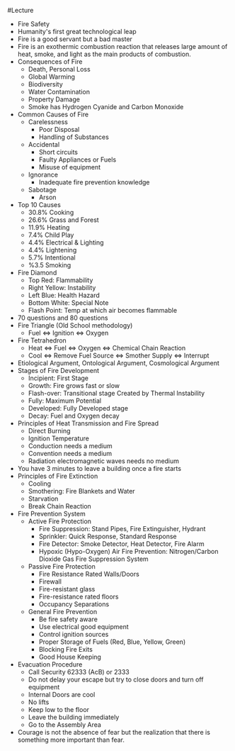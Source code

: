 #Lecture 
- Fire Safety
- Humanity's first great technological leap
- Fire is a good servant but a bad master
- Fire is an exothermic combustion reaction that releases large amount of heat, smoke, and light as the main products of combustion.
- Consequences of Fire
	- Death, Personal Loss
	- Global Warming
	- Biodiversity
	- Water Contamination
	- Property Damage
	- Smoke has Hydrogen Cyanide and Carbon Monoxide
- Common Causes of Fire
	- Carelessness
		- Poor Disposal
		- Handling of Substances
	- Accidental
		- Short circuits
		- Faulty Appliances or Fuels
		- Misuse of equipment
	- Ignorance
		- Inadequate fire prevention knowledge
	- Sabotage
		- Arson
- Top 10 Causes
	- 30.8% Cooking
	- 26.6% Grass and Forest
	- 11.9% Heating
	- 7.4% Child Play
	- 4.4% Electrical & Lighting
	- 4.4% Lightening
	- 5.7% Intentional
	- %3.5 Smoking
- Fire Diamond
	- Top Red: Flammability
	- Right Yellow: Instability
	- Left Blue: Health Hazard
	- Bottom White: Special Note
	- Flash Point: Temp at which air becomes flammable
- 70 questions and 80 questions 
- Fire Triangle (Old School methodology)
	- Fuel $\Leftrightarrow$ Ignition $\Leftrightarrow$ Oxygen
- Fire Tetrahedron
	- Heat $\Leftrightarrow$ Fuel $\Leftrightarrow$ Oxygen $\Leftrightarrow$ Chemical Chain Reaction
	- Cool $\Leftrightarrow$ Remove Fuel Source $\Leftrightarrow$ Smother Supply $\Leftrightarrow$ Interrupt
- Etiological Argument, Ontological Argument, Cosmological Argument
- Stages of Fire Development
	- Incipient: First Stage
	- Growth: Fire grows fast or slow
	- Flash-over: Transitional stage Created by Thermal Instability
	- Fully: Maximum Potential
	- Developed: Fully Developed stage
	- Decay: Fuel and Oxygen decay
- Principles of Heat Transmission and Fire Spread
	- Direct Burning
	- Ignition Temperature
	- Conduction needs a medium
	- Convention needs a medium
	- Radiation electromagnetic waves needs no medium
- You have 3 minutes to leave a building once a fire starts
- Principles of Fire Extinction
	- Cooling
	- Smothering: Fire Blankets and Water
	- Starvation
	- Break Chain Reaction
- Fire Prevention System
	- Active Fire Protection
		- Fire Suppression: Stand Pipes, Fire Extinguisher, Hydrant 
		- Sprinkler: Quick Response, Standard Response
		- Fire Detector: Smoke Detector, Heat Detector, Fire Alarm
		- Hypoxic (Hypo-Oxygen) Air Fire Prevention: Nitrogen/Carbon Dioxide Gas Fire Suppression System
	- Passive Fire Protection
		- Fire Resistance Rated Walls/Doors
		- Firewall
		- Fire-resistant glass
		- Fire-resistance rated floors
		- Occupancy Separations
	- General Fire Prevention
		- Be fire safety aware
		- Use electrical good equipment
		- Control ignition sources
		- Proper Storage of Fuels (Red, Blue, Yellow, Green)
		- Blocking Fire Exits
		- Good House Keeping
- Evacuation Procedure
	- Call Security 62333 (AcB) or 2333 
	- Do not delay your escape but try to close doors and turn off equipment
	- Internal Doors are cool
	- No lifts
	- Keep low to the floor
	- Leave the building immediately
	- Go to the Assembly Area
- Courage is not the absence of fear but the realization that there is something more important than fear.